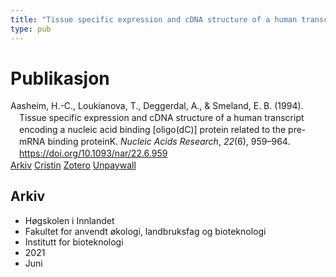 ```yaml
---
title: "Tissue specific expression and cDNA structure of a human transcript encoding a nucleic acid binding [oligo(dC)] protein related to the pre-mRNA binding proteinK"
type: pub
---
```

<h1>Publikasjon</h1>
<article id="csl-bib-container-G8B7VPJQ" class="csl-bib-container">
  <div class="csl-bib-body" style="line-height: 1.35; padding-left: 1em; text-indent:-1em;">
  <div class="csl-entry">Aasheim, H.-C., Loukianova, T., Deggerdal, A., &amp; Smeland, E. B. (1994). Tissue specific expression and cDNA structure of a human transcript encoding a nucleic acid binding [oligo(dC)] protein related to the pre-mRNA binding proteinK. <i>Nucleic Acids Research</i>, <i>22</i>(6), 959&#x2013;964. <a href="https://doi.org/10.1093/nar/22.6.959">https://doi.org/10.1093/nar/22.6.959</a></div>
</div>
  <div class="csl-bib-buttons">
    <a href="#taxonomy-article-G8B7VPJQ" class="csl-bib-button">Arkiv</a>
    <a href="https://app.cristin.no/results/show.jsf?id=1914019" alt="Cristin URL" class="csl-bib-button">Cristin</a>
    <a href="http://zotero.org/groups/5022929/items/G8B7VPJQ" alt="Zotero URL" class="csl-bib-button">Zotero</a>
    <a href="https://europepmc.org/articles/pmc307915?pdf=render" class="csl-bib-button">Unpaywall</a>
  </div>
  <div id="csl-bib-meta-container-G8B7VPJQ"></div>
</article>
<div id="csl-bib-meta-G8B7VPJQ" class="csl-bib-meta">
  <article id="taxonomy-article-G8B7VPJQ" class="taxonomy-article">
    <h1>Arkiv</h1>
    <ul>
      <li>Høgskolen i Innlandet</li>
      <li>Fakultet for anvendt økologi, landbruksfag og bioteknologi</li>
      <li>Institutt for bioteknologi</li>
      <li>2021</li>
      <li>Juni</li>
    </ul>
  </article>
</div>
